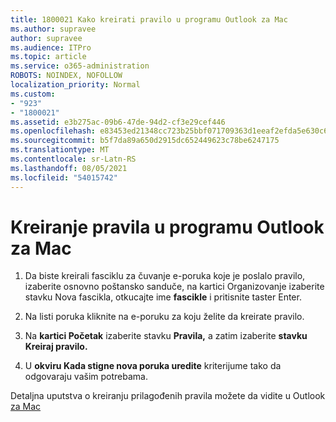```yaml
---
title: 1800021 Kako kreirati pravilo u programu Outlook za Mac
ms.author: supravee
author: supravee
ms.audience: ITPro
ms.topic: article
ms.service: o365-administration
ROBOTS: NOINDEX, NOFOLLOW
localization_priority: Normal
ms.custom:
- "923"
- "1800021"
ms.assetid: e3b275ac-09b6-47de-94d2-cf3e29cef446
ms.openlocfilehash: e83453ed21348cc723b25bbf071709363d1eeaf2efda5e630c6431f62d348037
ms.sourcegitcommit: b5f7da89a650d2915dc652449623c78be6247175
ms.translationtype: MT
ms.contentlocale: sr-Latn-RS
ms.lasthandoff: 08/05/2021
ms.locfileid: "54015742"
---
```

# <a name="how-to-create-a-rule-in-outlook-for-mac"></a>Kreiranje pravila u programu Outlook za Mac

1. Da biste kreirali fasciklu za čuvanje e-poruka koje je poslalo pravilo, izaberite osnovno poštansko sanduče, na kartici Organizovanje izaberite stavku Nova fascikla, otkucajte ime **fascikle** i pritisnite taster Enter.

2. Na listi poruka kliknite na e-poruku za koju želite da kreirate pravilo.

3. Na **kartici Početak** izaberite stavku **Pravila,** a zatim izaberite **stavku Kreiraj pravilo.**

4. U **okviru Kada stigne nova poruka uredite** kriterijume tako da odgovaraju vašim potrebama. 

Detaljna uputstva o kreiranju prilagođenih pravila možete da vidite u Outlook [za Mac](https://aka.ms/AA1uy0v)
  